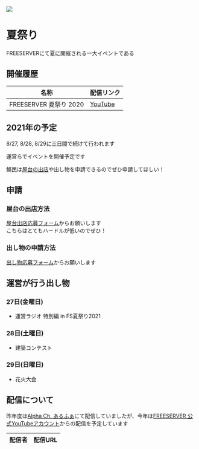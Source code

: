 ![](https://i.imgur.com/hGFjRwQ.png)
# 夏祭り
FREESERVERにて夏に開催される一大イベントである

## 開催履歴
| 名称 | 配信リンク |
| ---- | ------- |
| FREESERVER 夏祭り 2020 | [YouTube](https://www.youtube.com/watch?v=zOEyRyvzR2A) |

## 2021年の予定
8/27, 8/28, 8/29に三日間で続けて行われます

運営らでイベントを開催予定です

鯖民は[屋台の出店](#屋台の出店方法)や出し物を申請できるのでぜひ申請してほしい！

## 申請

### 屋台の出店方法
[屋台出店応募フォーム](https://forms.gle/3yTJuNPVoybLMf4a7)からお願いします  
こちらはとてもハードルが低いのでぜひ！

### 出し物の申請方法
[出し物応募フォーム](https://forms.gle/GeXBwwY3PghWfsGD9)からお願いします

## 運営が行う出し物
### 27日(金曜日)
- 運営ラジオ 特別編 in FS夏祭り2021

### 28日(土曜日)
- 建築コンテスト

### 29日(日曜日)
- 花火大会

## 配信について
昨年度は[Alpha Ch. あるふぁ](https://youtu.be/zOEyRyvzR2A)にて配信していましたが、今年は[FREESERVER 公式YouTubeアカウント](https://www.youtube.com/channel/UCU5FYJvOVdndHU_CQFXkZ9g)からの配信を予定しています  

| 配信者 | 配信URL |
| ----- | ------ |
